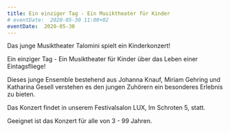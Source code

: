 ```yaml
---
title: Ein einziger Tag - Ein Musiktheater für Kinder
# eventDate:  2020-05-30 11:00+02 
eventDate:  2020-05-30
---
```


Das junge Musiktheater Talomini spielt ein Kinderkonzert! 

Ein einziger Tag - Ein Musiktheater für Kinder über das Leben einer Eintagsfliege!

Dieses junge Ensemble bestehend aus Johanna Knauf, Miriam Gehring und Katharina
Gesell verstehen es den jungen Zuhörern ein besonderes Erlebnis zu bieten. 

Das Konzert findet in unserem Festivalsalon LUX, Im Schroten 5, statt. 

Geeignet ist das Konzert für alle von 3 - 99 Jahren.

